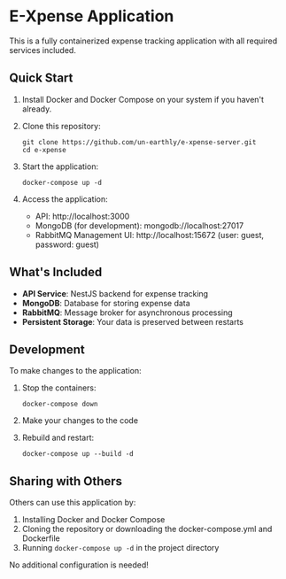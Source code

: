# E-Xpense Application

This is a fully containerized expense tracking application with all required services included.

## Quick Start

1. Install Docker and Docker Compose on your system if you haven't already.

2. Clone this repository:
   ```
   git clone https://github.com/un-earthly/e-xpense-server.git
   cd e-xpense
   ```

3. Start the application:
   ```
   docker-compose up -d
   ```

4. Access the application:
   - API: http://localhost:3000
   - MongoDB (for development): mongodb://localhost:27017
   - RabbitMQ Management UI: http://localhost:15672 (user: guest, password: guest)

## What's Included

- **API Service**: NestJS backend for expense tracking
- **MongoDB**: Database for storing expense data
- **RabbitMQ**: Message broker for asynchronous processing
- **Persistent Storage**: Your data is preserved between restarts

## Development

To make changes to the application:

1. Stop the containers:
   ```
   docker-compose down
   ```

2. Make your changes to the code

3. Rebuild and restart:
   ```
   docker-compose up --build -d
   ```

## Sharing with Others

Others can use this application by:

1. Installing Docker and Docker Compose
2. Cloning the repository or downloading the docker-compose.yml and Dockerfile
3. Running `docker-compose up -d` in the project directory

No additional configuration is needed!